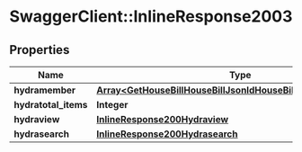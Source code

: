 # SwaggerClient::InlineResponse2003

## Properties
Name | Type | Description | Notes
------------ | ------------- | ------------- | -------------
**hydramember** | [**Array&lt;GetHouseBillHouseBillJsonldHouseBillCollectionGetRead&gt;**](GetHouseBillHouseBillJsonldHouseBillCollectionGetRead.md) |  | 
**hydratotal_items** | **Integer** |  | [optional] 
**hydraview** | [**InlineResponse200Hydraview**](InlineResponse200Hydraview.md) |  | [optional] 
**hydrasearch** | [**InlineResponse200Hydrasearch**](InlineResponse200Hydrasearch.md) |  | [optional] 

